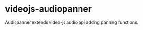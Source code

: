 videojs-audiopanner
===================

Audiopanner extends video-js audio api adding panning functions.
